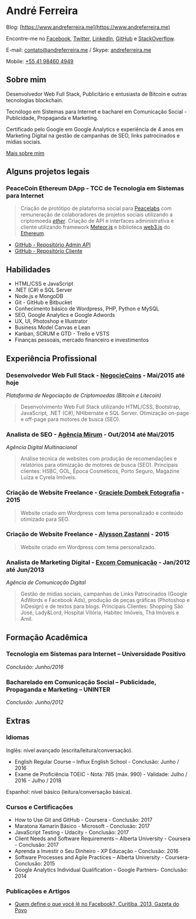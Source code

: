 # André Ferreira

Blog: [https://www.andreferreira.me](https://www.andreferreira.me)

Encontre-me no [Facebook](https://www.facebook.com/aferreira44), [Twitter](https://twitter.com/aferreira44), [LinkedIn](https://www.linkedin.com/in/aferreira44/), [GitHub](https://github.com/aferreira44) e [StackOverflow](https://stackoverflow.com/users/3196610/andr%C3%A9-ferreira).
 
E-mail: [contato@andreferreira.me](mailto:contato@andreferreira.me) / Skype: [andreferreira.me](skype:andreferreira.me?call)

Mobile: [+55 41 98460 4949](tel:+5541984604949)

## Sobre mim

Desenvolvedor Web Full Stack, Publicitário e entusiasta de Bitcoin e outras tecnologias blockchain.

Tecnólogo em Sistemas para Internet e bacharel em Comunicação Social - Publicidade, Propaganda e Marketing.

Certificado pelo Google em Google Analytics e experiência de 4 anos em Marketing Digital na gestão de campanhas de SEO, links patrocinados e mídias sociais.

[Mais sobre mim](https://www.andreferreira.me/sobre-mim)

## Alguns projetos legais

### PeaceCoin Ethereum DApp - TCC de Tecnologia em Sistemas para Internet

> Criação de protótipo de plataforma social para [Peacelabs](http://peacelabs.co) com remuneração de colaboradores de projetos sociais utilizando a criptomoeda *[ether](https://www.ethereum.org/ether)*. Criação de API e interfaces administrativa e cliente utilizando framework [Meteor.js](https://www.meteor.com/) e biblioteca [web3.js](https://github.com/ethereum/web3.js/) do [Ethereum](https://www.ethereum.org/).

- [GitHub - Repositório Admin API](https://github.com/andreferreira-me/peacecoin-admin-api)
- [GitHub - Repositório Cliente](https://github.com/andreferreira-me/peacecoin-peacelabs)

## Habilidades

- HTML/CSS e JavaScript
- .NET (C#) e SQL Server
- Node.js e MongoDB
- Git - GitHub e Bitbucket
- Conhecimento básico de Wordpress, PHP, Python e MySQL
- SEO, Google Analytics e Google Adwords
- UX, UI, Photoshop e Illustrator
- Business Model Canvas e Lean
- Kanban, SCRUM e GTD - Trello e VSTS
- Finanças pessoais, mercado financeiro e investimentos

## Experiência Profissional

### Desenvolvedor Web Full Stack - [NegocieCoins](http://www.negociecoins.com.br) - Mai/2015 até hoje

*Plataforma de Negociação de Criptomoedas (Bitcoin e Litecoin)*

> Desenvolvimento Web Full Stack utilizando HTML/CSS, Bootstrap, JavaScript, .NET (C#), NHibernate e SQL Server. Otimização on-page e off-page para motores de busca (SEO).

### Analista de SEO - [Agência Mirum](https://www.mirumagency.com/curitiba) - Out/2014 até Mai/2015

*Agência Digital Multinacional*

> Análise técnica de websites com produção de recomendações e relatórios para otimização de motores de busca (SEO). Principais clientes: HSBC, GOL, Época Cosméticos, Porto Seguro, Magazine Luiza e Cyrela Imóveis.

### Criação de Website Freelance - [Graciele Dombek Fotografia](http://www.gracieledombek.com.br) - 2015

> Website criado em Wordpress com tema personalizado e conteúdo otimizado para SEO.

### Criação de Website Freelance - [Alysson Zastanni](http://www.zastannifoto.com.br) - 2015

> Website criado em Wordpress com tema personalizado.

### Analista de Marketing Digital - [Excom Comunicação](http://excom.com.br/) - Jan/2012 até Jun/2013

*Agência de Comunicação Digital*

> Gestão de mídias sociais, campanhas de Links Patrocinados (Google AdWords e Facebook Ads), produção de peças gráficas (Photoshop e InDesign) e de textos para blogs. Principais Clientes: Shopping São José, Lady&Lord, Hospital Vitória, Habitec Imóveis, Thá Imóveis e Amil.

## Formação Acadêmica

### Tecnologia em Sistemas para Internet – Universidade Positivo

*Conclusão: Junho/2016*


### Bacharelado em Comunicação Social – Publicidade, Propaganda e Marketing – UNINTER

*Conclusão: Junho/2012*

## Extras

### Idiomas

Inglês: nível avançado (escrita/leitura/conversação).

- English Regular Course – Influx English School - Conclusão: Junho / 2016
- Exame de Proficiência TOEIC - Nota: 785 (máx. 990) - Validade: Julho / 2016 - Julho / 2018

Espanhol: nível básico (leitura/conversação básica).

### Cursos e Certificações

- How to Use Git and GitHub - Coursera - Conclusão: 2017
- Maratona Xamarin Básico - Microsoft - Conclusão: 2017
- JavaScript Testing - Udacity - Conclusão: 2017
- Client Needs and Software Requirements – Alberta University - Coursera - Conclusão: 2017
- Aprenda a Investir o Seu Dinheiro - XP Educação - Conclusão: 2016
- Software Processes and Agile Practices – Alberta University - Coursera- Conclusão: 2015
- Google Analytics Individual Qualification – Google Partners- Conclusão: 2014

### Publicações e Artigos

- [Quem define o que você lê no Facebook?, Curitiba, 2013, Gazeta do Povo](http://goo.gl/EA9dLI)